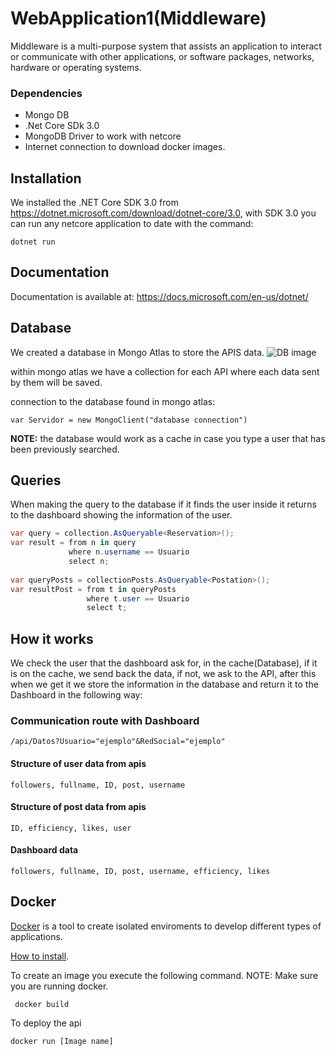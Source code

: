 # WebApplication1(Middleware)
Middleware is a multi-purpose system that assists an application to interact or communicate with other applications, or software packages, networks, hardware or operating systems.

### Dependencies
* Mongo DB
* .Net Core SDk 3.0
* MongoDB Driver to work with netcore
* Internet connection to download docker images.

## Installation
We installed the .NET Core SDK 3.0 from https://dotnet.microsoft.com/download/dotnet-core/3.0,
with SDK 3.0 you can run any netcore application to date with the command:

`dotnet run`

## Documentation
Documentation is available at: https://docs.microsoft.com/en-us/dotnet/

## Database
We created a database in Mongo Atlas to store the APIS data.
![DB image](https://github.com/IngenieriaDeSistemasUTB/ArcSoft2p2019/blob/master/middleware/colecciones.png)

within mongo atlas we have a collection for each API where each data sent by them will be saved.

connection to the database found in mongo atlas:

`var Servidor = new MongoClient("database connection")`

**NOTE:** the database would work as a cache in case you type a user that has been previously searched.

## Queries
When making the query to the database if it finds the user inside it returns to the dashboard showing the information of the user.

```C#
var query = collection.AsQueryable<Reservation>();
var result = from n in query
             where n.username == Usuario
             select n;
                         
var queryPosts = collectionPosts.AsQueryable<Postation>();
var resultPost = from t in queryPosts
                 where t.user == Usuario
                 select t;
```
## How it works
We check the user that the dashboard ask for, in the cache(Database), if it is on the cache, we send back the data, if not, we ask to the API, after this when we get it we store the information in the database and return it to the Dashboard in the following way:

### Communication route with Dashboard
```
/api/Datos?Usuario="ejemplo"&RedSocial="ejemplo"
```

#### Structure of user data from apis
```
followers, fullname, ID, post, username
```

#### Structure of post data from apis
```
ID, efficiency, likes, user
```

#### Dashboard data
```
followers, fullname, ID, post, username, efficiency, likes
```

## Docker
[Docker](https://www.docker.com/why-docker) is a tool to create isolated enviroments to develop different types of applications.

[How to install](https://docs.docker.com/v17.09/engine/installation/).

To create an image you execute the following command.
NOTE: Make sure you are running docker.
```
 docker build
```

To deploy the api
```
docker run [Image name]
```
